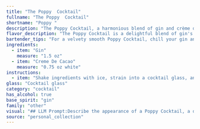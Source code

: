 ```yaml
---
title: "The Poppy  Cocktail"
fullname: "The Poppy  Cocktail"
shortname: "Poppy "
description: "The Poppy Cocktail, a harmonious blend of gin and crème de cacao, belongs to the **liqueur-based cocktail** family. While its exact origins are unclear, its composition suggests a  connection to the **classic French Crème de Menthe** cocktails popular in the early 20th century. "
flavor_description: "The Poppy Cocktail is a delightful blend of gin's botanicals and the rich, chocolatey sweetness of crème de cacao. It offers a complex, well-balanced taste. The gin provides a crisp, juniper-forward base, while the crème de cacao adds notes of dark chocolate and a touch of spice.  The result is a smooth, slightly sweet cocktail with a lingering chocolate finish. "
bartender_tips: "For a velvety smooth Poppy Cocktail, chill your gin and crème de cacao separately before mixing. This ensures a perfectly chilled drink. Use a good quality crème de cacao for a richer flavor profile.  Don't over-shake the cocktail, as this can dilute it. Garnish with a Luxardo cherry or a twist of orange peel for an elegant touch.  "
ingredients:
  - item: "Gin"
    measure: "1.5 oz"
  - item: "Creme De Cacao"
    measure: "0.75 oz white"
instructions:
  - item: "Shake ingredients with ice, strain into a cocktail glass, and serve."
glass: "Cocktail glass"
category: "cocktail"
has_alcohol: true
base_spirit: "gin"
family: "other"
visual: "## LLM Prompt:Describe the appearance of a Poppy Cocktail, a drink made with gin and crème de cacao, in vivid detail. Consider the following:* **Color:** Is it clear, cloudy, or opaque? What color is the dominant hue, and are there any subtle shades or variations?* **Texture:** Is it smooth, viscous, or layered? Does it have any noticeable bubbles or foam?* **Garnish:** How is the drink presented in a glass? What kind of garnish is used, and how does it enhance the visual appeal?**Bonus:*** **Light:** How does the drink look in different lighting conditions? Does it appear different under natural light versus artificial light?* **Movement:** How does the drink look when it is stirred or swirled in the glass? **Example Output:**The Poppy Cocktail is a mesmerizing blend of amber and deep brown, with subtle streaks of white where the gin and crème de cacao meet. The texture is velvety smooth, with a faint shimmer that catches the light.  The drink is served in a chilled coupe glass, garnished with a single, dark chocolate-covered coffee bean perched delicately on the rim. The bean adds a touch of playful elegance and contrasts beautifully with the rich, complex hues of the cocktail. "
source: "personal_collection"
---
```


